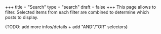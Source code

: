 +++
title = "Search"
type = "search"
draft = false
+++
This page allows to filter.
Selected items from each filter are combined to determine which posts to display.

(TODO: add more infos/details + add "AND"/"OR" selectors)